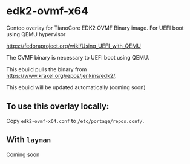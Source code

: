 # edk2-ovmf-x64
Gentoo overlay for TianoCore EDK2  OVMF Binary image. For UEFI boot using QEMU hypervisor

https://fedoraproject.org/wiki/Using_UEFI_with_QEMU

The OVMF binary is necessary to UEFI boot using QEMU.

This ebuild pulls the binary from https://www.kraxel.org/repos/jenkins/edk2/.


This ebuild will be updated automatically (coming soon)

## To use this overlay locally:

Copy `edk2-ovmf-x64.conf` to `/etc/portage/repos.conf/`.


## With `layman`

Coming soon
